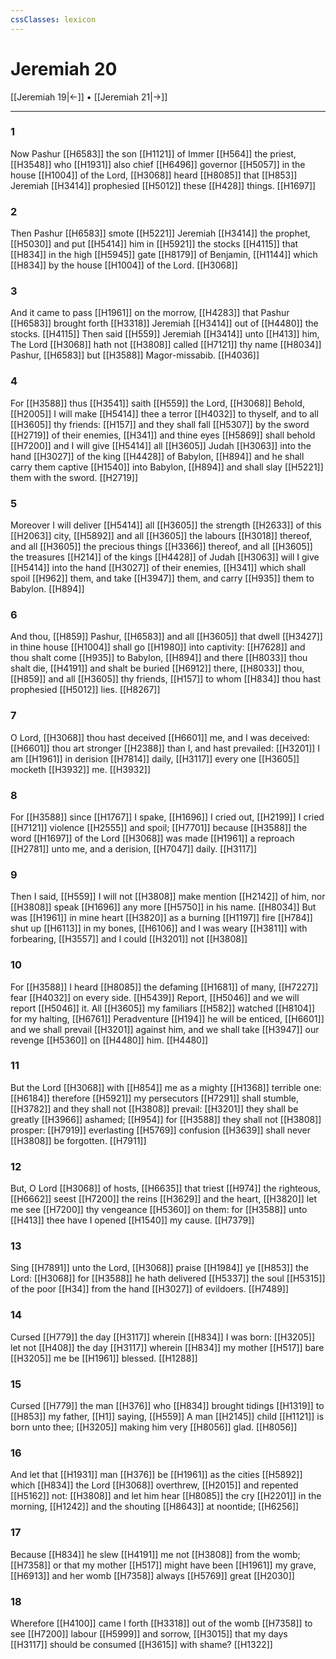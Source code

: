 ```yaml
---
cssClasses: lexicon
---
```

# Jeremiah 20

[[Jeremiah 19|←]] • [[Jeremiah 21|→]]

---

### 1
Now Pashur [[H6583]] the son [[H1121]] of Immer [[H564]] the priest, [[H3548]] who [[H1931]] also chief [[H6496]] governor [[H5057]] in the house [[H1004]] of the Lord, [[H3068]] heard [[H8085]]  that [[H853]] Jeremiah [[H3414]] prophesied [[H5012]] these [[H428]] things. [[H1697]]

### 2
Then Pashur [[H6583]] smote [[H5221]] Jeremiah [[H3414]] the prophet, [[H5030]] and put [[H5414]] him in [[H5921]] the stocks [[H4115]] that [[H834]] in the high [[H5945]] gate [[H8179]] of Benjamin, [[H1144]] which [[H834]] by the house [[H1004]] of the Lord. [[H3068]]

### 3
And it came to pass [[H1961]] on the morrow, [[H4283]] that Pashur [[H6583]] brought forth [[H3318]] Jeremiah [[H3414]] out of [[H4480]] the stocks. [[H4115]] Then said [[H559]] Jeremiah [[H3414]] unto [[H413]] him, The Lord [[H3068]] hath not [[H3808]] called [[H7121]] thy name [[H8034]] Pashur, [[H6583]] but [[H3588]] Magor-missabib. [[H4036]]

### 4
For [[H3588]] thus [[H3541]] saith [[H559]] the Lord, [[H3068]] Behold, [[H2005]] I will make [[H5414]] thee a terror [[H4032]] to thyself, and to all [[H3605]] thy friends: [[H157]] and they shall fall [[H5307]] by the sword [[H2719]] of their enemies, [[H341]] and thine eyes [[H5869]] shall behold [[H7200]] and I will give [[H5414]] all [[H3605]] Judah [[H3063]] into the hand [[H3027]] of the king [[H4428]] of Babylon, [[H894]] and he shall carry them captive [[H1540]] into Babylon, [[H894]] and shall slay [[H5221]] them with the sword. [[H2719]]

### 5
Moreover I will deliver [[H5414]] all [[H3605]] the strength [[H2633]] of this [[H2063]] city, [[H5892]] and all [[H3605]] the labours [[H3018]] thereof, and all [[H3605]] the precious things [[H3366]] thereof, and all [[H3605]] the treasures [[H214]] of the kings [[H4428]] of Judah [[H3063]] will I give [[H5414]] into the hand [[H3027]] of their enemies, [[H341]] which shall spoil [[H962]] them, and take [[H3947]] them, and carry [[H935]] them to Babylon. [[H894]]

### 6
And thou, [[H859]] Pashur, [[H6583]] and all [[H3605]] that dwell [[H3427]] in thine house [[H1004]] shall go [[H1980]] into captivity: [[H7628]] and thou shalt come [[H935]] to Babylon, [[H894]] and there [[H8033]] thou shalt die, [[H4191]] and shalt be buried [[H6912]] there, [[H8033]] thou, [[H859]] and all [[H3605]] thy friends, [[H157]] to whom [[H834]] thou hast prophesied [[H5012]] lies. [[H8267]]

### 7
O Lord, [[H3068]] thou hast deceived [[H6601]] me, and I was deceived: [[H6601]] thou art stronger [[H2388]] than I, and hast prevailed: [[H3201]] I am [[H1961]] in derision [[H7814]] daily, [[H3117]] every one [[H3605]] mocketh [[H3932]] me. [[H3932]]

### 8
For [[H3588]] since [[H1767]] I spake, [[H1696]] I cried out, [[H2199]] I cried [[H7121]] violence [[H2555]] and spoil; [[H7701]] because [[H3588]] the word [[H1697]] of the Lord [[H3068]] was made [[H1961]] a reproach [[H2781]] unto me, and a derision, [[H7047]] daily. [[H3117]]

### 9
Then I said, [[H559]] I will not [[H3808]] make mention [[H2142]] of him, nor [[H3808]] speak [[H1696]] any more [[H5750]] in his name. [[H8034]] But was [[H1961]] in mine heart [[H3820]] as a burning [[H1197]] fire [[H784]] shut up [[H6113]] in my bones, [[H6106]] and I was weary [[H3811]] with forbearing, [[H3557]] and I could [[H3201]] not [[H3808]]

### 10
For [[H3588]] I heard [[H8085]] the defaming [[H1681]] of many, [[H7227]] fear [[H4032]] on every side. [[H5439]] Report, [[H5046]] and we will report [[H5046]] it. All [[H3605]] my familiars [[H582]] watched [[H8104]] for my halting, [[H6761]] Peradventure [[H194]] he will be enticed, [[H6601]] and we shall prevail [[H3201]] against him, and we shall take [[H3947]] our revenge [[H5360]] on [[H4480]] him. [[H4480]]

### 11
But the Lord [[H3068]] with [[H854]] me as a mighty [[H1368]] terrible one: [[H6184]] therefore [[H5921]] my persecutors [[H7291]] shall stumble, [[H3782]] and they shall not [[H3808]] prevail: [[H3201]] they shall be greatly [[H3966]] ashamed; [[H954]] for [[H3588]] they shall not [[H3808]] prosper: [[H7919]] everlasting [[H5769]] confusion [[H3639]] shall never [[H3808]] be forgotten. [[H7911]]

### 12
But, O Lord [[H3068]] of hosts, [[H6635]] that triest [[H974]] the righteous, [[H6662]] seest [[H7200]] the reins [[H3629]] and the heart, [[H3820]] let me see [[H7200]] thy vengeance [[H5360]] on them: for [[H3588]] unto [[H413]] thee have I opened [[H1540]] my cause. [[H7379]]

### 13
Sing [[H7891]] unto the Lord, [[H3068]] praise [[H1984]]  ye [[H853]] the Lord: [[H3068]] for [[H3588]] he hath delivered [[H5337]] the soul [[H5315]] of the poor [[H34]] from the hand [[H3027]] of evildoers. [[H7489]]

### 14
Cursed [[H779]] the day [[H3117]] wherein [[H834]] I was born: [[H3205]] let not [[H408]] the day [[H3117]] wherein [[H834]] my mother [[H517]] bare [[H3205]] me be [[H1961]] blessed. [[H1288]]

### 15
Cursed [[H779]] the man [[H376]] who [[H834]] brought tidings [[H1319]]  to [[H853]] my father, [[H1]] saying, [[H559]] A man [[H2145]] child [[H1121]] is born unto thee; [[H3205]] making him very [[H8056]] glad. [[H8056]]

### 16
And let that [[H1931]] man [[H376]] be [[H1961]] as the cities [[H5892]] which [[H834]] the Lord [[H3068]] overthrew, [[H2015]] and repented [[H5162]] not: [[H3808]] and let him hear [[H8085]] the cry [[H2201]] in the morning, [[H1242]] and the shouting [[H8643]] at noontide; [[H6256]]

### 17
Because [[H834]] he slew [[H4191]] me not [[H3808]] from the womb; [[H7358]] or that my mother [[H517]] might have been [[H1961]] my grave, [[H6913]] and her womb [[H7358]] always [[H5769]] great [[H2030]]

### 18
Wherefore [[H4100]] came I forth [[H3318]] out of the womb [[H7358]] to see [[H7200]] labour [[H5999]] and sorrow, [[H3015]] that my days [[H3117]] should be consumed [[H3615]] with shame? [[H1322]]